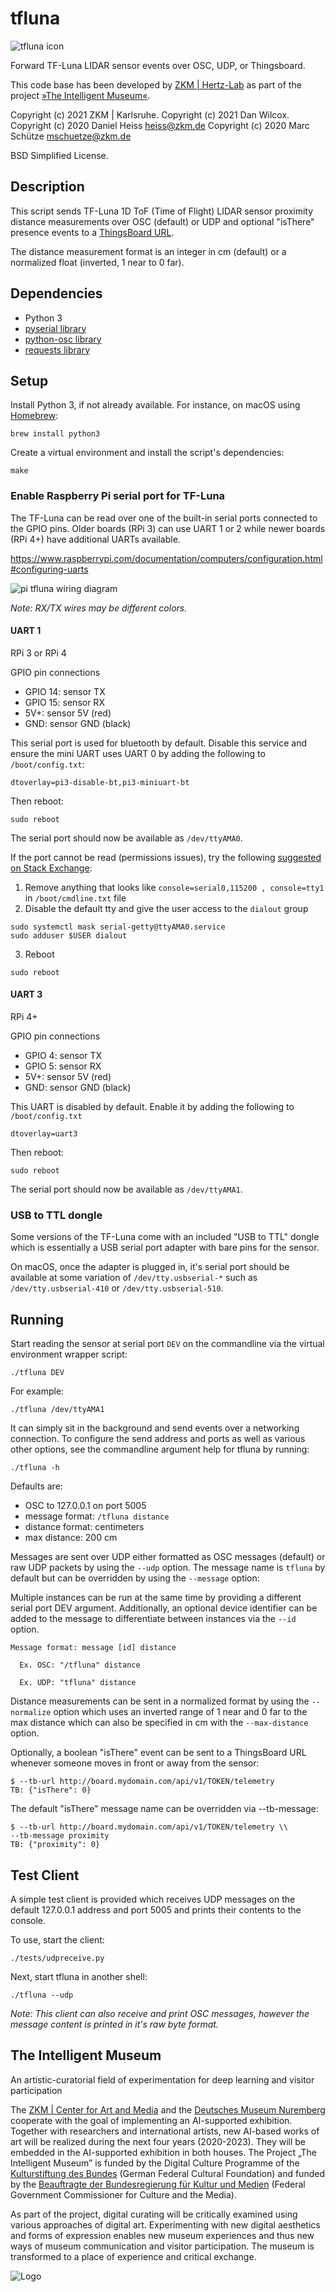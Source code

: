 tfluna
======

![tfluna icon](media/icon.png)

Forward TF-Luna LIDAR sensor events over OSC, UDP, or Thingsboard.

This code base has been developed by [ZKM | Hertz-Lab](https://zkm.de/en/about-the-zkm/organization/hertz-lab) as part of the project [»The Intelligent Museum«](#the-intelligent-museum). 

Copyright (c) 2021 ZKM | Karlsruhe.
Copyright (c) 2021 Dan Wilcox.
Copyright (c) 2020 Daniel Heiss <heiss@zkm.de>
Copyright (c) 2020 Marc Schütze <mschuetze@zkm.de>

BSD Simplified License.

Description
-----------

This script sends TF-Luna 1D ToF (Time of Flight) LIDAR sensor proximity distance measurements over OSC (default) or UDP
and optional "isThere" presence events to a [ThingsBoard URL](https://thingsboard.io).

The distance measurement format is an integer in cm (default) or a normalized float (inverted, 1 near to 0 far).

Dependencies
------------

* Python 3
* [pyserial library](https://github.com/pyserial/pyserial/)
* [python-osc library](https://github.com/attwad/python-osc)
* [requests library](https://github.com/psf/requests)

Setup
-----

Install Python 3, if not already available. For instance, on macOS using [Homebrew](http://brew.sh):

```shell
brew install python3
```

Create a virtual environment and install the script's dependencies:

```shell
make
```

### Enable Raspberry Pi serial port for TF-Luna

The TF-Luna can be read over one of the built-in serial ports connected to the GPIO pins. Older boards (RPi 3) can use UART 1 or 2 while newer boards (RPi 4+) have additional UARTs available.

https://www.raspberrypi.com/documentation/computers/configuration.html#configuring-uarts

![pi tfluna wiring diagram](media/pi%20tfluna%20wiring%20diagram.png)

_Note: RX/TX wires may be different colors._

#### UART 1

RPi 3 or RPi 4

GPIO pin connections
* GPIO 14: sensor TX
* GPIO 15: sensor RX
* 5V+: sensor 5V (red)
* GND: sensor GND (black)

This serial port is used for bluetooth by default. Disable this service and ensure the mini UART uses UART 0 by adding the following to `/boot/config.txt`:

~~~
dtoverlay=pi3-disable-bt,pi3-miniuart-bt
~~~

Then reboot:

~~~
sudo reboot
~~~

The serial port should now be available as `/dev/ttyAMA0`.

If the port cannot be read (permissions issues), try the following [suggested on Stack Exchange](https://raspberrypi.stackexchange.com/a/48258 ):

1. Remove anything that looks like `console=serial0,115200
, console=tty1` in `/boot/cmdline.txt` file
2. Disable the default tty and give the user access to the `dialout` group
~~~
sudo systemctl mask serial-getty@ttyAMA0.service
sudo adduser $USER dialout
~~~
3. Reboot
~~~
sudo reboot
~~~

#### UART 3

RPi 4+

GPIO pin connections
* GPIO 4: sensor TX
* GPIO 5: sensor RX
* 5V+: sensor 5V (red)
* GND: sensor GND (black)

This UART is disabled by default. Enable it by adding the following to `/boot/config.txt`

~~~
dtoverlay=uart3
~~~

Then reboot:

~~~
sudo reboot
~~~

The serial port should now be available as `/dev/ttyAMA1`.

### USB to TTL dongle

Some versions of the TF-Luna come with an included "USB to TTL" dongle which is essentially a USB serial port adapter with bare pins for the sensor. 

On macOS, once the adapter is plugged in, it's serial port should be available at some variation of `/dev/tty.usbserial-*` such as `/dev/tty.usbserial-410` or `/dev/tty.usbserial-510`.

Running
-------

Start reading the sensor at serial port `DEV` on the commandline via the virtual environment wrapper script:

    ./tfluna DEV

For example:

    ./tfluna /dev/ttyAMA1

It can simply sit in the background and send events over a networking connection. To configure the send address and ports as well as various other options, see the commandline argument help for tfluna by running:

    ./tfluna -h

Defaults are:

* OSC to 127.0.0.1 on port 5005
* message format: `/tfluna distance`
* distance format: centimeters
* max distance: 200 cm

Messages are sent over UDP either formatted as OSC messages (default) or raw UDP packets by using the `--udp` option. The message name is `tfluna` by default but can be overridden by using the `--message` option:

Multiple instances can be run at the same time by providing a different serial port DEV argument. Additionally, an optional device identifier can be added to the message to differentiate between instances via the `--id` option. 

~~~
Message format: message [id] distance

  Ex. OSC: "/tfluna" distance

  Ex. UDP: "tfluna" distance
~~~

Distance measurements can be sent in a normalized format by using the `--normalize` option which uses an inverted range of 1 near and 0 far to the max distance which can also be specified in cm with the `--max-distance` option.

Optionally, a boolean "isThere" event can be sent to a ThingsBoard URL whenever
someone moves in front or away from the sensor:

~~~
$ --tb-url http://board.mydomain.com/api/v1/TOKEN/telemetry
TB: {"isThere": 0}
~~~

The default "isThere" message name can be overridden via --tb-message:

~~~
$ --tb-url http://board.mydomain.com/api/v1/TOKEN/telemetry \\
--tb-message proximity
TB: {"proximity": 0}
~~~

Test Client
-----------

A simple test client is provided which receives UDP messages on the default 127.0.0.1 address and port 5005 and prints their contents to the console.

To use, start the client:

    ./tests/udpreceive.py

Next, start tfluna in another shell:

    ./tfluna --udp

_Note: This client can also receive and print OSC messages, however the message content is printed in it's raw byte format._

The Intelligent Museum
----------------------

An artistic-curatorial field of experimentation for deep learning and visitor participation

The [ZKM | Center for Art and Media](https://zkm.de/en) and the [Deutsches Museum Nuremberg](https://www.deutsches-museum.de/en/nuernberg/information/) cooperate with the goal of implementing an AI-supported exhibition. Together with researchers and international artists, new AI-based works of art will be realized during the next four years (2020-2023).  They will be embedded in the AI-supported exhibition in both houses. The Project „The Intelligent Museum” is funded by the Digital Culture Programme of the [Kulturstiftung des Bundes](https://www.kulturstiftung-des-bundes.de/en) (German Federal Cultural Foundation) and funded by the [Beauftragte der Bundesregierung für Kultur und Medien](https://www.bundesregierung.de/breg-de/bundesregierung/staatsministerin-fuer-kultur-und-medien) (Federal Government Commissioner for Culture and the Media).

As part of the project, digital curating will be critically examined using various approaches of digital art. Experimenting with new digital aesthetics and forms of expression enables new museum experiences and thus new ways of museum communication and visitor participation. The museum is transformed to a place of experience and critical exchange.

![Logo](media/Logo_ZKM_DMN_KSB.png)
